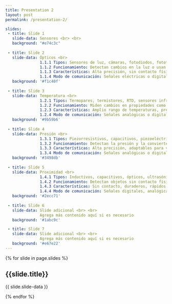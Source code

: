 ```yaml
---
title: Presentation 2
layout: post
permalink: /presentation-2/

slides:
 - title: Slide 1
   slide-data: Sensores <br> <br> 
   background: "#e74c3c"
     
 - title: Slide 2
   slide-data: Ópticos <br>
               1.1.1 Tipos: Sensores de luz, cámaras, fotodiodos, fototransistores, infrarrojos <br>
               1.1.2 Funcionamiento: Detectan cambios en la luz o usan la luz para medir propiedades físicas <br>
               1.1.3 Características: Alta precisión, sin contacto físico, rápidos, versátiles <br>
               1.1.4 Modo de comunicación: Señales eléctricas o digitales <br>
   background: '#f1c40f'
   
 - title: Slide 3
   slide-data: Temperatura <br>
               1.2.1 Tipos: Termopares, termistores, RTD, sensores infrarrojos <br>
               1.2.2 Funcionamiento: Miden cambios en propiedades como resistencia eléctrica o radiación térmica <br>
               1.2.3 Características: Amplio rango de temperaturas, precisión variable según el tipo de sensor <br>
               1.2.4 Modo de comunicación: Señales analógicas o digitales <br>
   background: '#9b59b6'
   
 - title: Slide 4
   slide-data: Presión <br> 
               1.3.1 Tipos: Piezorresistivos, capacitivos, piezoeléctricos, de resonancia <br>
               1.3.2 Funcionamiento: Detectan la presión y la convierten en una señal eléctrica proporcional <br>
               1.3.3 Características: Alta precisión, adaptables para varios rangos de presión <br>
               1.3.4 Modo de comunicación: Señales analógicas o digitales <br>
   background: '#3498db'
   
 - title: Slide 5
   slide-data: Proximidad <br> 
               1.4.1 Tipos: Inductivos, capacitivos, ópticos, ultrasónicos <br>
               1.4.2 Funcionamiento: Detectan objetos sin contacto físico usando ondas electromagnéticas o ultrasónicas <br>
               1.4.3 Características: Sin contacto, duraderos, rápidos en la detección <br>
               1.4.4 Modo de comunicación: Señales digitales, analógicas o inalámbricas <br>
   background: '#2ecc71'
   
 - title: Slide 6
   slide-data: Slide adicional <br> <br> 
               Agrega más contenido aquí si es necesario
   background: '#1abc9c'

 - title: Slide 7
   slide-data: Slide adicional <br> <br> 
               Agrega más contenido aquí si es necesario
   background: '#e67e22'
---
```


{% for slide in page.slides %}
                    
<section data-background="{% if slide.background %}{{slide.background}}{% else %}{{page.background}}{% endif %}"><h1>{{slide.title}}</h1>{{ slide.slide-data }}</section>
                    
{% endfor %}
    
